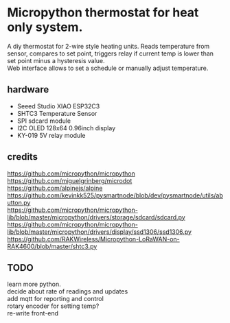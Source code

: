 # Micropython thermostat for heat only system.
A diy thermostat for 2-wire style heating units. Reads temperature from sensor, compares to set point, triggers relay if current temp is lower than set point minus a hysteresis value.  
Web interface allows to set a schedule or manually adjust temperature.  


## hardware
- Seeed Studio XIAO ESP32C3
- SHTC3 Temperature Sensor
- SPI sdcard module
- I2C OLED 128x64 0.96inch display
- KY-019 5V relay module


## credits
https://github.com/micropython/micropython  
https://github.com/miguelgrinberg/microdot  
https://github.com/alpinejs/alpine  
https://github.com/kevinkk525/pysmartnode/blob/dev/pysmartnode/utils/abutton.py  
https://github.com/micropython/micropython-lib/blob/master/micropython/drivers/storage/sdcard/sdcard.py  
https://github.com/micropython/micropython-lib/blob/master/micropython/drivers/display/ssd1306/ssd1306.py  
https://github.com/RAKWireless/Micropython-LoRaWAN-on-RAK4600/blob/master/shtc3.py  


## TODO
learn more python.  
decide about rate of readings and updates  
add mqtt for reporting and control   
rotary encoder for setting temp?  
re-write front-end  
